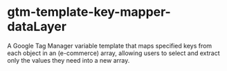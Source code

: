 # gtm-template-key-mapper-dataLayer
A Google Tag Manager variable template that maps specified keys from each object in an (e-commerce) array, allowing users to select and extract only the values they need into a new array.
